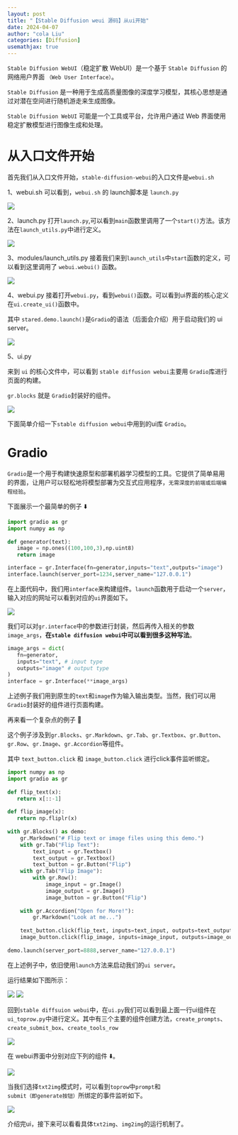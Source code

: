 ```yaml
---
layout: post
title: "【Stable Diffusion weui 源码】从ui开始"
date: 2024-04-07
author: "cola Liu"
categories: [Diffusion]
usemathjax: true
---
```

`Stable Diffusion WebUI`（稳定扩散 WebUI）是一个基于 `Stable Diffusion` 的网络用户界面 `（Web User Interface）`。

`Stable Diffusion` 是一种用于生成高质量图像的深度学习模型，其核心思想是通过对潜在空间进行随机游走来生成图像。

`Stable Diffusion WebUI` 可能是一个工具或平台，允许用户通过 Web 界面使用稳定扩散模型进行图像生成和处理。

# 从入口文件开始

首先我们从入口文件开始，`stable-diffusion-webui`的入口文件是`webui.sh`

1、webui.sh
可以看到，`webui.sh` 的 launch脚本是 `launch.py`

<img src="/assets/imgs/ai/diffusion/sdw-001.jpeg" />

2、launch.py
打开`launch.py`,可以看到`main`函数里调用了一个`start()`方法。该方法在`launch_utils.py`中进行定义。

<img src="/assets/imgs/ai/diffusion/sdw-002.jpeg" />

3、modules/launch_utils.py
接着我们来到`launch_utils`中`start`函数的定义，可以看到这里调用了 `webui.webui()` 函数。

<img src="/assets/imgs/ai/diffusion/sdw-003.jpeg" />

4、webui.py
接着打开`webui.py`，看到`webui()`函数。可以看到ui界面的核心定义在`ui.create_ui()`函数中。

其中 `stared.demo.launch()`是`Gradio`的语法（后面会介绍）用于启动我们的 ui server。

<img src="/assets/imgs/ai/diffusion/sdw-004.jpeg" />


5、ui.py

来到 `ui` 的核心文件中，可以看到 `stable diffusion webui`主要用 `Gradio`库进行页面的构建。

`gr.blocks` 就是 `Gradio`封装好的组件。

<img src="/assets/imgs/ai/diffusion/sdw-005.jpeg" />

下面简单介绍一下`stable diffusion webui`中用到的ui库 `Gradio`。

# Gradio
`Gradio`是一个用于构建快速原型和部署机器学习模型的工具。它提供了简单易用的界面，让用户可以轻松地将模型部署为交互式应用程序，`无需深度的前端或后端编程经验`。

下面展示一个最简单的例子 ⬇️

```python
import gradio as gr
import numpy as np
 
def generator(text):
   image = np.ones((100,100,3),np.uint8)
   return image

interface = gr.Interface(fn=generator,inputs="text",outputs="image")
interface.launch(server_port=1234,server_name="127.0.0.1")
```

在上面代码中，我们用`interface`来构建组件。`launch`函数用于启动一个`server`，输入对应的网址可以看到对应的`ui`界面如下。

<img src="/assets/imgs/ai/diffusion/sdw-009.png" />

我们可以对`gr.interface`中的参数进行封装，然后再传入相关的参数 `image_args`，**在`stable diffusion webui`中可以看到很多这种写法**。

```python
image_args = dict(
   fn=generator,
   inputs="text", # input type
   outputs="image" # output type
)
interface = gr.Interface(**image_args)
```


上述例子我们用到原生的`text`和`image`作为输入输出类型。当然，我们可以用`Gradio`封装好的组件进行页面构建。


再来看一个复杂点的例子 🌰

这个例子涉及到`gr.Blocks`、`gr.Markdown`、`gr.Tab`、`gr.Textbox`、`gr.Button`、`gr.Row`、`gr.Image`、`gr.Accordion`等组件。


其中 `text_button.click` 和 `image_button.click` 进行click事件监听绑定。

```python
import numpy as np
import gradio as gr
 
def flip_text(x):
   return x[::-1]
 
def flip_image(x):
   return np.fliplr(x)
 
with gr.Blocks() as demo:
    gr.Markdown("# Flip text or image files using this demo.")
    with gr.Tab("Flip Text"):
        text_input = gr.Textbox()
        text_output = gr.Textbox()
        text_button = gr.Button("Flip")
    with gr.Tab("Flip Image"):
        with gr.Row():
            image_input = gr.Image()
            image_output = gr.Image()
            image_button = gr.Button("Flip")
 
    with gr.Accordion("Open for More!"):
        gr.Markdown("Look at me...")
 
    text_button.click(flip_text, inputs=text_input, outputs=text_output)
    image_button.click(flip_image, inputs=image_input, outputs=image_output)
 
demo.launch(server_port=8888,server_name="127.0.0.1")
```

在上述例子中，依旧使用`launch`方法来启动我们的`ui server`。

运行结果如下图所示：

<img src="/assets/imgs/ai/diffusion/sdw-010.png" />

<img src="/assets/imgs/ai/diffusion/sdw-011.png" />


回到`stable diffsuion webui`中，在`ui.py`我们可以看到最上面一行ui组件在`ui_toprow.py`中进行定义。其中有三个主要的组件创建方法，`create_prompts`、`create_submit_box`、`create_tools_row`

<img src="/assets/imgs/ai/diffusion/sdw-006.jpeg" />

在 webui界面中分别对应下列的组件 ⬇️。

<img src="/assets/imgs/ai/diffusion/sdw-007.jpeg" />

当我们选择`txt2img`模式时，可以看到`toprow`中`prompt`和`submit（即generate按钮）`所绑定的事件监听如下。

<img src="/assets/imgs/ai/diffusion/sdw-008.jpeg" />

介绍完ui，接下来可以看看具体`txt2img`、`img2img`的运行机制了。